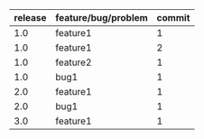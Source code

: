 
|release|feature/bug/problem|commit|
|---|---|---|
|1.0|feature1|1|
|1.0|feature1|2|
|1.0|feature2|1|
|1.0|bug1|1|
|2.0|feature1|1|
|2.0|bug1|1|
|3.0|feature1|1|
